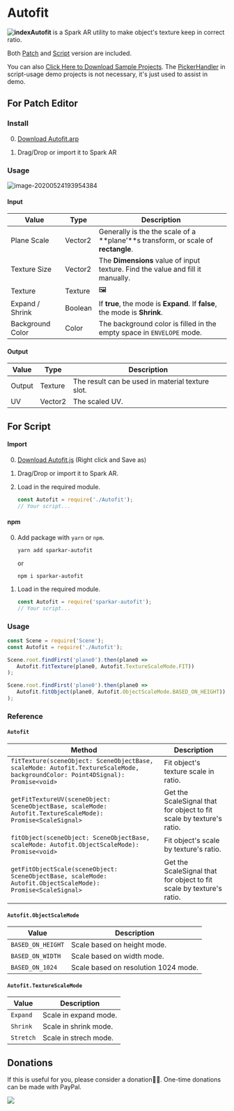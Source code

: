 # Autofit 

**![index](https://github.com/pofulu/sparkar-autofit/blob/master/README.assets/index.gif?raw=true)Autofit** is a Spark AR utility to make object's texture keep in correct ratio. 

Both [Patch](#for-patch-editor) and [Script](#for-script) version are included.

You can also [Click Here to Download Sample Projects](https://yehonal.github.io/DownGit/#home?url=https://github.com/pofulu/sparkar-autofit/tree/master/AutofitDemo). The [PickerHandler](https://github.com/pofulu/sparkar-picker-handler) in script-usage demo projects is not necessary, it's just used to assist in demo.



## For Patch Editor

### Install

0. [Download Autofit.arp](https://raw.githubusercontent.com/pofulu/sparkar-autofit/master/AutofitDemo/patch-usage/patches/Autofit.arp)

1. Drag/Drop or import it to Spark AR

### Usage

![image-20200524193954384](https://github.com/pofulu/sparkar-autofit/blob/master/README.assets/patch-usage.png?raw=true)

#### Input

| Value            | Type    | Description                                                  |
| ---------------- | ------- | ------------------------------------------------------------ |
| Plane Scale      | Vector2 | Generally is the the scale of a **plane'**s transform, or scale of **rectangle**. |
| Texture Size     | Vector2 | The **Dimensions** value of input texture. Find the value and fill it manually. |
| Texture          | Texture | 🖼️                                                            |
| Expand / Shrink  | Boolean | If **true**, the mode is **Expand**. If **false**, the mode is **Shrink**. |
| Background Color | Color   | The background color is filled in the empty space in `ENVELOPE` mode. |

#### Output

| Value  | Type    | Description                                      |
| ------ | ------- | ------------------------------------------------ |
| Output | Texture | The result can be used in material texture slot. |
| UV     | Vector2 | The scaled UV.                                   |



## For Script 

#### Import

0. [Download Autofit.js](https://github.com/pofulu/sparkar-autofit/raw/master/Autofit.js) (Right click and Save as)

1. Drag/Drop or import it to Spark AR.

2. Load in the required module.

    ```javascript
    const Autofit = require('./Autofit');
    // Your script...
    ```


#### npm

0. Add package with `yarn` or `npm`.

    ```shell
    yarn add sparkar-autofit
    ```

    or

    ```shell
    npm i sparkar-autofit
    ```

1. Load in the required module.

    ```javascript
    const Autofit = require('sparkar-autofit');
    // Your script...
    ```

### Usage 

```javascript
const Scene = require('Scene');
const Autofit = require('./Autofit');

Scene.root.findFirst('plane0').then(plane0 =>
   Autofit.fitTexture(plane0, Autofit.TextureScaleMode.FIT))
);

Scene.root.findFirst('plane0').then(plane0 =>
   Autofit.fitObject(plane0, Autofit.ObjectScaleMode.BASED_ON_HEIGHT))
);

```

### Reference

#### `Autofit`

| **Method**                                                   | Description                                                  |
| ------------------------------------------------------------ | ------------------------------------------------------------ |
| `fitTexture(sceneObject: SceneObjectBase, scaleMode: Autofit.TextureScaleMode, backgroundColor: Point4DSignal): Promise<void>` | Fit object's texture scale in ratio.                         |
| `getFitTextureUV(sceneObject: SceneObjectBase, scaleMode: Autofit.TextureScaleMode): Promise<ScaleSignal>` | Get the ScaleSignal that for object to fit scale by texture's ratio. |
| `fitObject(sceneObject: SceneObjectBase, scaleMode: Autofit.ObjectScaleMode): Promise<void>` | Fit object's scale by texture's ratio.                       |
| `getFitObjectScale(sceneObject: SceneObjectBase, scaleMode: Autofit.ObjectScaleMode): Promise<ScaleSignal>` | Get the ScaleSignal that for object to fit scale by texture's ratio. |

#### `Autofit.ObjectScaleMode`

| **Value** | Description                                                  |
| ---------- | --------- |
| `BASED_ON_HEIGHT` | Scale based on height mode. |
| `BASED_ON_WIDTH` | Scale based on width mode. |
| `BASED_ON_1024` | Scale based on resolution 1024 mode. |

#### `Autofit.TextureScaleMode`

| **Value** | Description                                                  |
| ---------- | --------- |
| `Expand` | Scale in expand mode. |
| `Shrink` | Scale in shrink mode. |
| `Stretch` | Scale in strech mode. |

## Donations

If this is useful for you, please consider a donation🙏🏼. One-time donations can be made with PayPal.

[![](https://www.paypalobjects.com/en_US/i/btn/btn_donateCC_LG.gif)](https://www.paypal.com/cgi-bin/webscr?cmd=_s-xclick&hosted_button_id=HW99ESSALJZ36)


